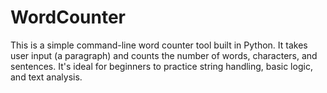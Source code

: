 # WordCounter
This is a simple command-line word counter tool built in Python. It takes user input (a paragraph) and counts the number of words, characters, and sentences. It's ideal for beginners to practice string handling, basic logic, and text analysis.
